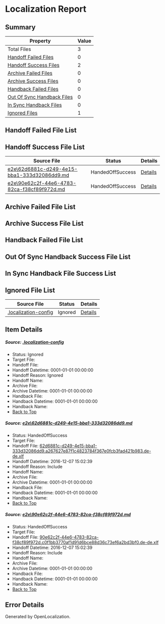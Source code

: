 # <a name='report-top'></a> Localization Report

## Summary
 Property | Value 
 -------- | ----- 
 Total Files | 3
[ Handoff Failed Files ](#handoff-failed-list)| 0
[ Handoff Success Files ](#handoff-success-list)| 2
[ Archive Failed Files ](#archive-failed-list)| 0
[ Archive Success Files ](#archive-success-list)| 0
[ Handback Failed Files ](#handback-failed-list)| 0
[ Out Of Sync Handback Files ](#outofsync-handback-success-list)| 0
[ In Sync Handback Files ](#insync-handback-success-list)| 0
[ Ignored Files ](#ignored-list)| 1

## <a name='handoff-failed-list'></a> Handoff Failed File List

## <a name='handoff-success-list'></a> Handoff Success File List
 Source File | Status | Details 
 ----------- | ------ | ------- 
 [e2e\62d6881c-d249-4e15-bba1-333d32086dd9.md](https://github.com/OpenLocalizationTestOrg/ol-test0/blob/dbb5210fec3367cff8440824ffd0d0a1f5b5770a/e2e/62d6881c-d249-4e15-bba1-333d32086dd9.md) | HandedOffSuccess | [Details](#45ac1e0c7c613b55549e10a4af4cd6cc022f9f351)
 [e2e\90e62c2f-44e6-4783-82ca-f38cf89f972d.md](https://github.com/OpenLocalizationTestOrg/ol-test0/blob/dbb5210fec3367cff8440824ffd0d0a1f5b5770a/e2e/90e62c2f-44e6-4783-82ca-f38cf89f972d.md) | HandedOffSuccess | [Details](#25433d27679ae1cee29ca5c536287142fded11742)

## <a name='archive-failed-list'></a> Archive Failed File List

## <a name='archive-success-list'></a> Archive Success File List

## <a name='handback-failed-list'></a> Handback Failed File List

## <a name='outofsync-handback-success-list'></a> Out Of Sync Handback Success File List

## <a name='insync-handback-success-list'></a> In Sync Handback File Success List

## <a name='ignored-list'></a> Ignored File List
 Source File | Status | Details 
 ----------- | ------ | ------- 
 [.localization-config](https://github.com/OpenLocalizationTestOrg/ol-test0/blob/dbb5210fec3367cff8440824ffd0d0a1f5b5770a/.localization-config) | Ignored | [Details](#c268a05ecaa7ec85942ed632c29928ee5bd6da8d0)

## Item Details
##### <a name='c268a05ecaa7ec85942ed632c29928ee5bd6da8d0'></a> Source: [.localization-config](https://github.com/OpenLocalizationTestOrg/ol-test0/blob/dbb5210fec3367cff8440824ffd0d0a1f5b5770a/.localization-config)
* Status: Ignored
* Target File: 
* Handoff File: 
* Handoff Datetime: 0001-01-01 00:00:00
* Handoff Reason: Ignored
* Handoff Name: 
* Archive File: 
* Archive Datetime: 0001-01-01 00:00:00
* Handback File: 
* Handback Datetime: 0001-01-01 00:00:00
* Handback Name: 
* [Back to Top](#report-top)

##### <a name='45ac1e0c7c613b55549e10a4af4cd6cc022f9f351'></a> Source: [e2e\62d6881c-d249-4e15-bba1-333d32086dd9.md](https://github.com/OpenLocalizationTestOrg/ol-test0/blob/dbb5210fec3367cff8440824ffd0d0a1f5b5770a/e2e/62d6881c-d249-4e15-bba1-333d32086dd9.md)
* Status: HandedOffSuccess
* Target File: 
* Handoff File: [62d6881c-d249-4e15-bba1-333d32086dd9.a267627e87f1c4823784f367e0fcb3fad421b983.de-de.xlf](https://github.com/OpenLocalizationTestOrg/ol-test0-handoff/blob/939d7aaf1c6c9023f2f677b48507cac30702dc17/ol-handoff/OpenLocalizationTestOrg/ol-test0-dede/qimu/ht/62d6881c-d249-4e15-bba1-333d32086dd9.a267627e87f1c4823784f367e0fcb3fad421b983.de-de.xlf)
* Handoff Datetime: 2016-12-07 15:02:39
* Handoff Reason: Include
* Handoff Name: 
* Archive File: 
* Archive Datetime: 0001-01-01 00:00:00
* Handback File: 
* Handback Datetime: 0001-01-01 00:00:00
* Handback Name: 
* [Back to Top](#report-top)

##### <a name='25433d27679ae1cee29ca5c536287142fded11742'></a> Source: [e2e\90e62c2f-44e6-4783-82ca-f38cf89f972d.md](https://github.com/OpenLocalizationTestOrg/ol-test0/blob/dbb5210fec3367cff8440824ffd0d0a1f5b5770a/e2e/90e62c2f-44e6-4783-82ca-f38cf89f972d.md)
* Status: HandedOffSuccess
* Target File: 
* Handoff File: [90e62c2f-44e6-4783-82ca-f38cf89f972d.c0f1bb3770af1d91d6bce88d36c73ef6a2bd3bf0.de-de.xlf](https://github.com/OpenLocalizationTestOrg/ol-test0-handoff/blob/939d7aaf1c6c9023f2f677b48507cac30702dc17/ol-handoff/OpenLocalizationTestOrg/ol-test0-dede/qimu/ht/90e62c2f-44e6-4783-82ca-f38cf89f972d.c0f1bb3770af1d91d6bce88d36c73ef6a2bd3bf0.de-de.xlf)
* Handoff Datetime: 2016-12-07 15:02:39
* Handoff Reason: Include
* Handoff Name: 
* Archive File: 
* Archive Datetime: 0001-01-01 00:00:00
* Handback File: 
* Handback Datetime: 0001-01-01 00:00:00
* Handback Name: 
* [Back to Top](#report-top)


## Error Details

Generated by OpenLocalization.
